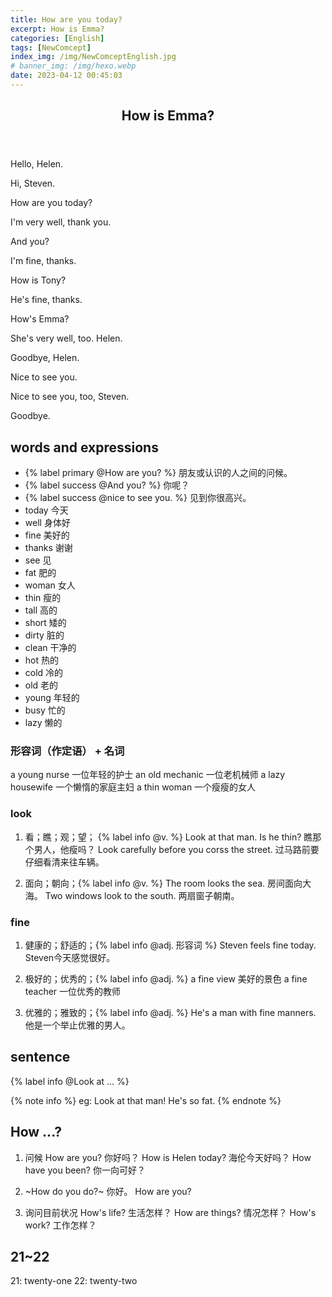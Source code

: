 ```yaml
---
title: How are you today?
excerpt: How is Emma?
categories: [English]
tags: [NewComcept]
index_img: /img/NewComceptEnglish.jpg
# banner_img: /img/hexo.webp
date: 2023-04-12 00:45:03
---
```


<article class="the-dialogue">
	<header>
    	<h2>How is Emma?</h2>
    </header>
    <p class="responder" title="Steven">Hello, Helen.</p>
    <p class="sender" title="Helen">Hi, Steven.</p>
    <p class="responder" title="Steven">How are you today?</p>
    <p class="sender" title="Helen">I'm very well, thank you.</p>
    <p class="sender" title="Helen">And you?</p>
    <p class="responder" title="Steven">I'm fine, thanks.</p>
    <p class="responder" title="Steven">How is Tony?</p>
    <p class="sender" title="Helen">He's fine, thanks.</p>
    <p class="sender" title="Helen">How's Emma?</p>
    <p class="responder" title="Steven">She's very well, too. Helen.</p>
    <p class="responder" title="Steven">Goodbye, Helen.</p>
    <p class="responder" title="Steven">Nice to see you.</p>
    <p class="sender" title="Helen">Nice to see you, too, Steven.</p>
    <p class="sender" title="Helen">Goodbye.</p>
</article>

## words and expressions

- {% label primary @How are you? %} 朋友或认识的人之间的问候。
- {% label success @And you? %} 你呢？
- {% label success @nice to see you. %} 见到你很高兴。
- today 今天
- well 身体好
- fine 美好的
- thanks 谢谢
- see 见
- fat 肥的
- woman 女人
- thin 瘦的
- tall 高的
- short 矮的
- dirty 脏的
- clean 干净的
- hot 热的
- cold 冷的
- old 老的
- young 年轻的
- busy 忙的
- lazy 懒的

### 形容词（作定语） + 名词

a young nurse 一位年轻的护士
an old mechanic 一位老机械师
a lazy housewife 一个懒惰的家庭主妇
a thin woman 一个瘦瘦的女人

### look

1. 看；瞧；观；望； {% label info @v. %}
Look at that man. Is he thin? 瞧那个男人，他瘦吗？
Look carefully before you corss the street. 过马路前要仔细看清来往车辆。

2. 面向；朝向；{% label info @v. %}
The room looks the sea. 房间面向大海。
Two windows look to the south. 两扇窗子朝南。

### fine

1. 健康的；舒适的；{% label info @adj. 形容词 %}
Steven feels fine today. Steven今天感觉很好。

2. 极好的；优秀的；{% label info @adj. %}
a fine view 美好的景色
a fine teacher 一位优秀的教师

3. 优雅的；雅致的；{% label info @adj. %}
He's a man with fine manners. 他是一个举止优雅的男人。

## sentence

{% label info @Look at ... %}

{% note info %}
eg: Look at that man! He's so fat.
{% endnote %}

## How ...?

1. 问候
How are you? 你好吗？
How is Helen today? 海伦今天好吗？
How have you been? 你一向可好？

2. ~How do you do?~ 你好。 How are you?

3. 询问目前状况
How's life? 生活怎样？
How are things? 情况怎样？
How's work? 工作怎样？

## 21~22

21: twenty-one
22: twenty-two